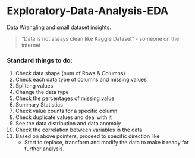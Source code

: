 # Exploratory-Data-Analysis-EDA
Data Wrangling and small dataset insights.


> “Data is not always clean like Kaggle Dataset” - someone on the internet

### Standard things to do:
1. Check data shape (num of Rows & Columns)
2. Check each data type of columns and missing values
3. Splitting values
4. Change the data type
5. Check the percentages of missing value
6. Summary Statistics
7. Check value counts for a specific column
8. Check duplicate values and deal with it
9. See the data distribution and data anomaly
10. Check the correlation between variables in the data
11. Based on above pointers, proceed to specific direction like
    - Start to replace, transform and modify the data to make it ready for further analysis.

